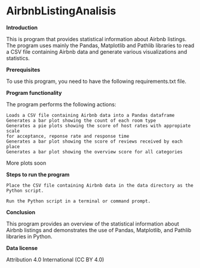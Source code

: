 # AirbnbListingAnalisis

**Introduction**

This is program that provides statistical information about Airbnb listings. The program uses mainly the Pandas, Matplotlib and Pathlib libraries to read a CSV file containing Airbnb data and generate various visualizations and statistics.

**Prerequisites**

To use this program, you need to have the following requirements.txt file.

**Program functionality**

The program performs the following actions:

    Loads a CSV file containing Airbnb data into a Pandas dataframe
    Generates a bar plot showing the count of each room type
    Generates a pie plots showing the score of host rates with appropiate scale
    for acceptance, reponse rate and response time
    Generates a bar plot showing the score of reviews received by each place
    Generates a bar plot showing the overview score for all categories
    
More plots soon 

**Steps to run the program**

    Place the CSV file containing Airbnb data in the data directory as the Python script.

    Run the Python script in a terminal or command prompt.

**Conclusion**

This program provides an overview of the statistical information about Airbnb listings and demonstrates the use of Pandas, Matplotlib, and Pathlib libraries in Python.

**Data license**  

Attribution 4.0 International (CC BY 4.0)
